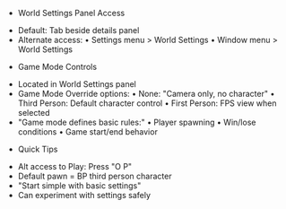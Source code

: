 * World Settings Panel Access
 - Default: Tab beside details panel
 - Alternate access:
   • Settings menu > World Settings
   • Window menu > World Settings

* Game Mode Controls
 - Located in World Settings panel
 - Game Mode Override options:
   • None: "Camera only, no character"
   • Third Person: Default character control
   • First Person: FPS view when selected
 - "Game mode defines basic rules:"
   • Player spawning
   • Win/lose conditions
   • Game start/end behavior

* Quick Tips
 - Alt access to Play: Press "O P"
 - Default pawn = BP third person character
 - "Start simple with basic settings"
 - Can experiment with settings safely
